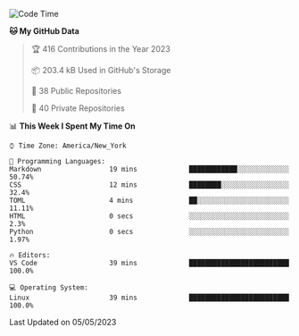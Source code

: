 <!--START_SECTION:waka-->
![Code Time](http://img.shields.io/badge/Code%20Time-179%20hrs%2048%20mins-blue)

**🐱 My GitHub Data** 

> 🏆 416 Contributions in the Year 2023
 > 
> 📦 203.4 kB Used in GitHub's Storage 
 > 
> 📜 38 Public Repositories 
 > 
> 🔑 40 Private Repositories  
 > 
📊 **This Week I Spent My Time On** 

```text
⌚︎ Time Zone: America/New_York

💬 Programming Languages: 
Markdown                 19 mins             ████████████░░░░░░░░░░░░░   50.74% 
CSS                      12 mins             ████████░░░░░░░░░░░░░░░░░   32.4% 
TOML                     4 mins              ██░░░░░░░░░░░░░░░░░░░░░░░   11.11% 
HTML                     0 secs              ░░░░░░░░░░░░░░░░░░░░░░░░░   2.3% 
Python                   0 secs              ░░░░░░░░░░░░░░░░░░░░░░░░░   1.97%

🔥 Editors: 
VS Code                  39 mins             █████████████████████████   100.0%

💻 Operating System: 
Linux                    39 mins             █████████████████████████   100.0%

```


 Last Updated on 05/05/2023
<!--END_SECTION:waka-->